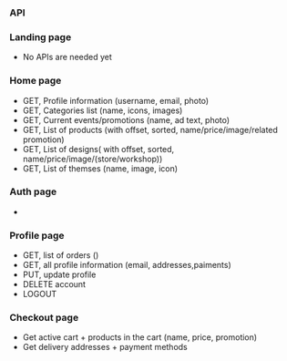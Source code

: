 ### API
### Landing page
- No APIs are needed yet



### Home page
- GET, Profile information (username, email, photo)
- GET, Categories list (name, icons, images)
- GET, Current events/promotions (name, ad text, photo)
- GET, List of products (with offset, sorted, name/price/image/related promotion)
- GET, List of designs( with offset, sorted, name/price/image/(store/workshop))
- GET, List of themses (name, image, icon)

### Auth page
- 

### Profile page
- GET, list of orders ()
- GET, all profile information (email, addresses,paiments)
- PUT, update profile
- DELETE account
- LOGOUT

### Checkout page
- Get active cart + products in the cart (name, price, promotion)
- Get delivery addresses + payment methods